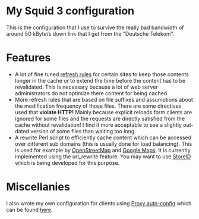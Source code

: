 # My Squid 3 configuration
This is the configuration that I use to survive the really bad bandwidth of
around 50 kByte/s down link that I get from the "Deutsche Telekom".

# Features
* A lot of fine tuned [refresh rules][refresh-pattern] for certain sites to
 keep those contents longer in the cache or to extend the time before the content has to be
 revalidated. This is necessary because a lot of web server administrators do
 not optimize there content for being cached.
* More refresh rules that are based on file suffixes and assumptions about the
 modification frequency of those files. There are some directives used that
 **violate HTTP!** Mainly because explicit reloads form clients are ignored for
 some files and the requests are directly satisfied from the cache without
 revalidation! I find it more acceptable to see a slightly out-dated version of
 some files than waiting too long.
* A rewrite Perl script to efficiently cache content which can be accessed
 over different sub domains (this is usually done for load balancing). This is
 used for example by [OpenStreetMap][osm] and [Google Maps][google-maps].  It
 is currently implemented using the url_rewrite feature.  You may want to use
 [StoreID][] which is being developed for this purpose.

[osm]: http://www.openstreetmap.org/
[google-maps]: http://maps.google.com/
[refresh-pattern]: http://www.squid-cache.org/Doc/config/refresh_pattern/
[StoreID]: http://wiki.squid-cache.org/Features/StoreID

# Miscellanies
I also wrote my own configuration for clients using [Proxy auto-config][PAC]
which can be found [here][ypid-PAC].

[PAC]: http://en.wikipedia.org/wiki/Proxy_auto-config
[ypid-PAC]: https://github.com/ypid/scripts/tree/master/WPAD
